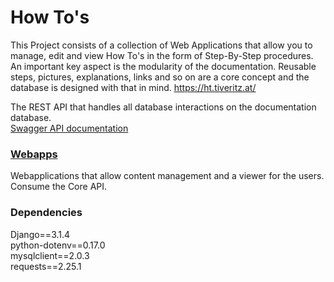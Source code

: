 # How To's
This Project consists of a collection of Web Applications that allow you to manage, edit and view How To's in the form of Step-By-Step procedures. An important key aspect is the modularity of the documentation. Reusable steps, pictures, explanations, links and so on are a core concept and the database is designed with that in mind.
https://ht.tiveritz.at/

The REST API that handles all database interactions on the documentation database.<br>
[Swagger API documentation](https://api.tiveritz.at/)

### [Webapps](https://github.com/tiveritz/how-tos-webapps)
Webapplications that allow content management and a viewer for the users. Consume the Core API.

### Dependencies
Django==3.1.4<br/>
python-dotenv==0.17.0<br/>
mysqlclient==2.0.3<br/>
requests==2.25.1<br/>
